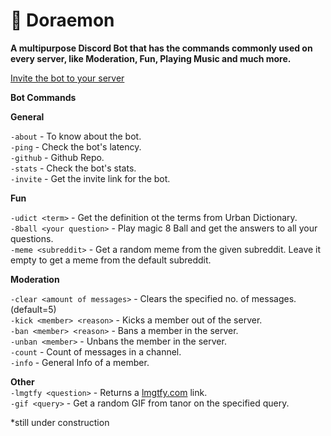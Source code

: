 # :robot: Doraemon
**A multipurpose Discord Bot that has the commands commonly used on every server, like Moderation, Fun, Playing Music and much more.**

[Invite the bot to your server](https://discord.com/api/oauth2/authorize?client_id=709321027775365150&permissions=8&scope=bot)

**__Bot Commands__**

**__General__**  

`-about` - To know about the bot.  
`-ping` - Check the bot's latency.  
`-github` - Github Repo.  
`-stats` - Check the bot's stats.  
`-invite` - Get the invite link for the bot.  

**__Fun__**  

`-udict <term>` - Get the definition ot the terms from Urban Dictionary.  
`-8ball <your question>` - Play magic 8 Ball and get the answers to all your questions.  
`-meme <subreddit>` - Get a random meme from the given subreddit. Leave it empty to get a meme from the default subreddit.  

**__Moderation__**  

`-clear <amount of messages>` - Clears the specified no. of messages.(default=5)  
`-kick <member> <reason>` - Kicks a member out of the server.  
`-ban <member> <reason>` - Bans a member in the server.  
`-unban <member>` - Unbans the member in the server.  
`-count` - Count of messages in a channel.  
`-info` - General Info of a member.  

**__Other__**  
`-lmgtfy <question>` -  Returns a [lmgtfy.com](https://lmgtfy.com/) link.  
`-gif <query>` - Get a random GIF from tanor on the specified query.  


*still under construction
